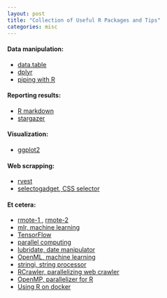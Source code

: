 ```yaml
---
layout: post
title: "Collection of Useful R Packages and Tips"
categories: misc
---
```


#### Data manipulation:
* <a href="https://s3.amazonaws.com/assets.datacamp.com/img/blog/data+table+cheat+sheet.pdf"> data.table </a>
* <a href="https://www.rstudio.com/wp-content/uploads/2015/02/data-wrangling-cheatsheet.pdf"> dplyr </a>
* <a href="https://www.r-statistics.com/2014/08/simpler-r-coding-with-pipes-the-present-and-future-of-the-magrittr-package/"> piping with R </a>

#### Reporting results:
* <a href="https://www.rstudio.com/wp-content/uploads/2016/03/rmarkdown-cheatsheet-2.0.pdf"> R markdown </a>
* <a href="http://jakeruss.com/cheatsheets/stargazer.html"> stargazer </a>

#### Visualization:
* <a href="https://www.rstudio.com/wp-content/uploads/2015/03/ggplot2-cheatsheet.pdf"> ggplot2 </a>

#### Web scrapping:
* <a href="https://cran.r-project.org/web/packages/rvest/rvest.pdf"> rvest </a>
* <a href="https://cran.r-project.org/web/packages/rvest/vignettes/selectorgadget.html"> selectogadget, CSS selector </a>

#### Et cetera:
* <a href="http://ryanhafen.com/blog/rmote"> rmote-1 </a>, <a href="https://github.com/cloudyr/rmote"> rmote-2 </a>
* <a href="https://cran.r-project.org/web/packages/mlr/vignettes/mlr.html"> mlr, machine learning </a>
* <a href="https://tensorflow.rstudio.com/"> TensorFlow </a>
* <a href="https://www.r-bloggers.com/r-with-parallel-computing-from-user-perspectives/"> parallel computing </a>
* <a href="https://cran.r-project.org/web/packages/lubridate/lubridate.pdf"> lubridate, date manipulator </a>
* <a href="https://cran.r-project.org/web/packages/OpenML/index.html"> OpenML, machine learning </a>
* <a href="https://www.rdocumentation.org/packages/stringi/versions/1.1.5"> stringi, string processor </a>
* <a href="http://www.sciencedirect.com/science/article/pii/S2352711017300110"> RCrawler, parallelizing web crawler </a>
* <a href="https://www.r-bloggers.com/r-and-openmp-boosting-compiled-code-on-multi-core-cpu-s/"> OpenMP, parallelizer for R </a>
* [Using R on docker](https://github.com/rocker-org/rocker/wiki/Using-the-RStudio-image)
